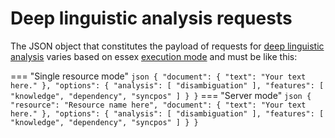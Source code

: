 # Deep linguistic analysis requests

The JSON object that constitutes the payload of requests for [deep linguistic analysis](../../../guide/linguistic-analysis/index.md) varies based on essex [execution mode](../../../setup-run/index.md#execution) and must be like this:

=== "Single resource mode"
	``` json
	{
		"document": {
			"text": "Your text here."
		},
		"options": {
			"analysis": [
				"disambiguation"
			],
			"features": [
				"knowledge",
				"dependency",
				"syncpos"
			]
		}
	}
	```
=== "Server mode"
	``` json
	{
		"resource": "Resource name here",
		"document": {
			"text": "Your text here."
		},
		"options": {
			"analysis": [
				"disambiguation"
			],
			"features": [
				"knowledge",
				"dependency",
				"syncpos"
			]
		}
	}
	```
